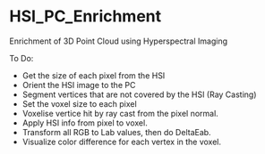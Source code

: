 # HSI_PC_Enrichment
Enrichment of 3D Point Cloud using Hyperspectral Imaging



To Do:
- Get the size of each pixel from the HSI
- Orient the HSI image to the PC
- Segment vertices that are not covered by the HSI (Ray Casting)
- Set the voxel size to each pixel
- Voxelise vertice hit by ray cast from the pixel normal. 
- Apply HSI info from pixel to voxel.
- Transform all RGB to Lab values, then do DeltaEab.
- Visualize color difference for each vertex in the voxel.